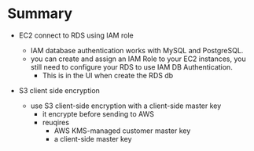 # Summary

- EC2 connect to RDS using IAM role
  - IAM database authentication works with MySQL and PostgreSQL.
  - you can create and assign an IAM Role to your EC2 instances, you still need to configure your RDS to use IAM DB Authentication.
    - This is in the UI when create the RDS db

- S3 client side encryption
  - use S3 client-side encryption with a client-side master key
    - it encrypte before sending to AWS
    - reuqires
      - AWS KMS-managed customer master key
      - a client-side master key
<!-- Question 10: Incorrect -->
